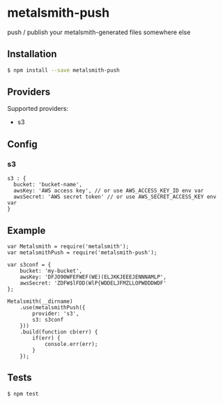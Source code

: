 # metalsmith-push
push / publish your metalsmith-generated files somewhere else

## Installation
```bash
$ npm install --save metalsmith-push
```

## Providers
Supported providers:
  * s3

## Config

### s3
```
s3 : {
  bucket: 'bucket-name',
  awsKey: 'AWS access key', // or use AWS_ACCESS_KEY_ID env var
  awsSecret: 'AWS secret token' // or use AWS_SECRET_ACCESS_KEY env var
}
```


## Example
```
var Metalsmith = require('metalsmith');
var metalsmithPush = require('metalsmith-push');

var s3conf = {
	bucket: 'my-bucket',
	awsKey: 'DFJO90WFEFWEF(WE)(ELJKKJEEEJENNNAMLP',
	awsSecret: 'ZDFW$lFDD(WlP{WDDELJFMZLLOPWDDDWDF'
};

Metalsmith(__dirname)
	.use(metalsmithPush({
		provider: 's3',
		s3: s3conf
	}))
	.build(function cb(err) {
		if(err) {
			console.err(err);
		}
	});

```

## Tests
```bash
$ npm test
```
